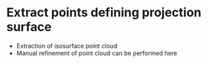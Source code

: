 # Extract points defining projection surface
+ Extraction of isosurface point cloud
+ Manual refinement of point cloud can be performed here
